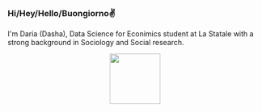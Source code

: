 ### Hi/Hey/Hello/Buongiorno✌️

I'm Daria (Dasha), Data Science for Econimics student at La Statale with a strong background in Sociology and Social research.

<div id="header" align="center">
  <img src="[https://media.giphy.com/media/M9gbBd9nbDrOTu1Mqx/giphy.gif](https://media.giphy.com/media/xT9C25UNTwfZuk85WP/giphy-downsized-large.gif)" width="100"/>
</div>


<!--
**dariashcherbakovaaa/dariashcherbakovaaa** is a ✨ _special_ ✨ repository because its `README.md` (this file) appears on your GitHub profile.

Here are some ideas to get you started:

- 🔭 I’m currently working on ...
- 🌱 I’m currently learning ...
- 👯 I’m looking to collaborate on ...
- 🤔 I’m looking for help with ...
- 💬 Ask me about ...
- 📫 How to reach me: ...
- 😄 Pronouns: ...
- ⚡ Fun fact: ...
-->
